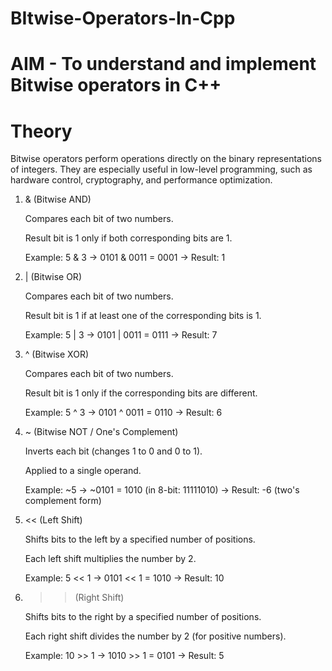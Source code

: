 # BItwise-Operators-In-Cpp

# AIM - To understand and implement Bitwise operators in C++

# Theory

Bitwise operators perform operations directly on the binary representations of integers. They are especially useful in low-level programming, such as hardware control, cryptography, and performance optimization.
1. & (Bitwise AND)

    Compares each bit of two numbers.

    Result bit is 1 only if both corresponding bits are 1.

    Example: 5 & 3 → 0101 & 0011 = 0001 → Result: 1
   
3. | (Bitwise OR)

    Compares each bit of two numbers.

    Result bit is 1 if at least one of the corresponding bits is 1.

    Example: 5 | 3 → 0101 | 0011 = 0111 → Result: 7
   
5. ^ (Bitwise XOR)

    Compares each bit of two numbers.

    Result bit is 1 only if the corresponding bits are different.

    Example: 5 ^ 3 → 0101 ^ 0011 = 0110 → Result: 6
   
7. ~ (Bitwise NOT / One's Complement)

    Inverts each bit (changes 1 to 0 and 0 to 1).

    Applied to a single operand.

    Example: ~5 → ~0101 = 1010 (in 8-bit: 11111010) → Result: -6 (two's complement form)
   
9. << (Left Shift)

    Shifts bits to the left by a specified number of positions.

    Each left shift multiplies the number by 2.

    Example: 5 << 1 → 0101 << 1 = 1010 → Result: 10
   
6. >> (Right Shift)

    Shifts bits to the right by a specified number of positions.

    Each right shift divides the number by 2 (for positive numbers).

    Example: 10 >> 1 → 1010 >> 1 = 0101 → Result: 5
